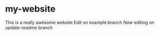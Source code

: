 # my-website

This is a really awesome website
Edit on example branch
Now editing on update-readme branch
